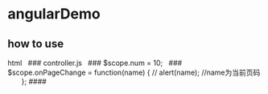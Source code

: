 
# angularDemo
## how to use
   html
   ### <my-page num={{num}} on-page-change="onPageChange(name)"></my-page>
   controller.js
   ### $scope.num = 10;
   ### $scope.onPageChange = function(name) {
            // alert(name);
            //name为当前页码
        }; ####
